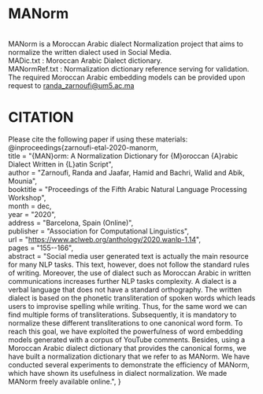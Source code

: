 # MANorm
<br> MANorm is a Moroccan Arabic  dialect Normalization project that aims to normalize the written dialect used in Social Media.
<br> MADic.txt : Moroccan Arabic Dialect dictionary. 
<br> MANormRef.txt : Normalization dictionary reference serving for validation.
<br> The required Moroccan Arabic embedding models can be provided upon request to randa_zarnoufi@um5.ac.ma
# CITATION
Please cite the following paper if using these materials:
@inproceedings{zarnoufi-etal-2020-manorm,
    <br>title = "{MAN}orm: A Normalization Dictionary for {M}oroccan {A}rabic Dialect Written in {L}atin Script",
    <br>author = "Zarnoufi, Randa  and
      Jaafar, Hamid  and
      Bachri, Walid  and
      Abik, Mounia",
    <br>booktitle = "Proceedings of the Fifth Arabic Natural Language Processing Workshop",
    <br>month = dec,
    <br>year = "2020",
   <br> address = "Barcelona, Spain (Online)",
    <br>publisher = "Association for Computational Linguistics",
    <br>url = "https://www.aclweb.org/anthology/2020.wanlp-1.14",
    <br>pages = "155--166",
    <br>abstract = "Social media user generated text is actually the main resource for many NLP tasks. This text, however, does not follow the standard rules of writing. Moreover, the use of dialect such as Moroccan Arabic in written communications increases further NLP tasks complexity. A dialect is a verbal language that does not have a standard orthography. The written dialect is based on the phonetic transliteration of spoken words which leads users to improvise spelling while writing. Thus, for the same word we can find multiple forms of transliterations. Subsequently, it is mandatory to normalize these different transliterations to one canonical word form. To reach this goal, we have exploited the powerfulness of word embedding models generated with a corpus of YouTube comments. Besides, using a Moroccan Arabic dialect dictionary that provides the canonical forms, we have built a normalization dictionary that we refer to as MANorm. We have conducted several experiments to demonstrate the efficiency of MANorm, which have shown its usefulness in dialect normalization. We made MANorm freely available online.",
}
